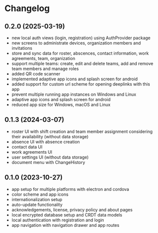 # Changelog

## 0.2.0 (2025-03-19)

- new local auth views (login, registration) using AuthProvider package
- new screens to administrate devices, organization members and invitations
- store and sync data for roster, abscences, contact information, work agreements, team, organization
- support multiple teams: create, edit and delete teams, add and remove team members and manage roles
- added QR code scanner
- implemented adaptive app icons and splash screen for android
- added support for custom url scheme for opening deeplinks with this app
- prevent multiple running app instances on Windows and Linux
- adaptive app icons and splash screen for android
- reduced app size for Windows, macOS and Linux

## 0.1.3 (2024-03-07)

- roster UI with shift creation and team member assignment considering their availability (without data storage)
- absence UI with absence creation 
- contact data UI
- work agreements UI
- user settings UI (without data storage)
- document menu with ChangeHistory

## 0.1.0 (2023-10-27)

- app setup for multiple platforms with electron and cordova
- color scheme and app icons
- internationalization setup
- auto-update functionality
- acknowledgements, license, privacy policy and about pages
- local encrypted database setup and CRDT data models
- local authentication with registration and login
- app navigation with navigation drawer and app routes
